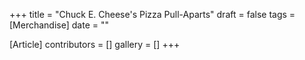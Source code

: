+++
title = "Chuck E. Cheese's Pizza Pull-Aparts"
draft = false
tags = [Merchandise]
date = ""

[Article]
contributors = []
gallery = []
+++